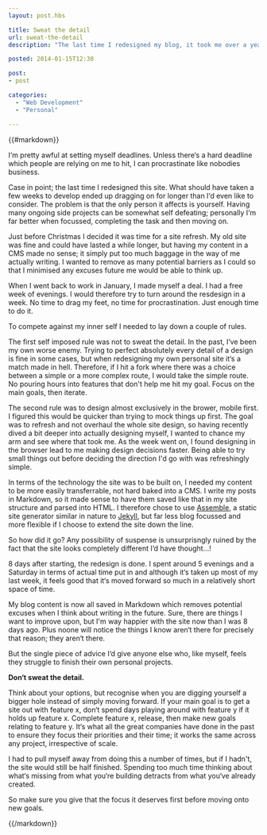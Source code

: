 ```yaml
---
layout: post.hbs

title: Sweat the detail
url: sweat-the-detail
description: "The last time I redesigned my blog, it took me over a year to have something to show for it. This time I gave myself a week."

posted: 2014-01-15T12:30

post:
- post

categories:
  - "Web Development"
  - "Personal"

---
```


{{#markdown}}

I‘m pretty awful at setting myself deadlines.  Unless there‘s a hard deadline which people are relying on me to hit, I can procrastinate like nobodies business.

Case in point; the last time I redesigned this site.  What should have taken a few weeks to develop ended up dragging on for longer than I‘d even like to consider.  The problem is that the only person it affects is yourself.  Having many ongoing side projects can be somewhat self defeating; personally I‘m far better when focussed, completing the task and then moving on.

Just before Christmas I decided it was time for a site refresh.  My old site was fine and could have lasted a while longer, but having my content in a CMS made no sense; it simply put too much baggage in the way of me actually writing.  I wanted to remove as many potential barriers as I could so that I minimised any excuses future me would be able to think up.

When I went back to work in January, I made myself a deal. I had a free week of evenings. I would therefore try to turn around the resdesign in a week. No time to drag my feet, no time for procrastination. Just enough time to do it.

To compete against my inner self I needed to lay down a couple of rules.

The first self imposed rule was not to sweat the detail.  In the past, I‘ve been my own worse enemy. Trying to perfect absolutely every detail of a design is fine in some cases, but when redesigning my own personal site it‘s a match made in hell.  Therefore, if I hit a fork where there was a choice between a simple or a more complex route, I would take the simple route.  No pouring hours into features that don't help me hit my goal. Focus on the main goals, then iterate.

The second rule was to design almost exclusively in the brower, mobile first.  I figured this would be quicker than trying to mock things up first.  The goal was to refresh and not overhaul the whole site design, so having recently dived a bit deeper into actually designing myself, I wanted to chance my arm and see where that took me.  As the week went on, I found designing in the browser lead to me making design decisions faster.  Being able to try small things out before deciding the direction I'd go with was refreshingly simple.

In terms of the technology the site was to be built on, I needed my content to be more easily transferrable, not hard baked into a CMS.  I write my posts in Markdown, so it made sense to have them saved like that in my site structure and parsed into HTML.  I therefore chose to use [Assemble](http://assemble.io/), a static site generator similar in nature to [Jekyll](http://jekyllrb.com/), but far less blog focussed and more flexible if I choose to extend the site down the line.

So how did it go?  Any possibility of suspense is unsurprisngly ruined by the fact that the site looks completely different I‘d have thought…!

8 days after starting, the redesign is done. I spent around 5 evenings and a Saturday in terms of actual time put in and although it‘s taken up most of my last week, it feels good that it‘s moved forward so much in a relatively short space of time.

My blog content is now all saved in Markdown which removes potential excuses when I think about writing in the future.  Sure, there are things I want to improve upon, but I'm way happier with the site now than I was 8 days ago. Plus noone will notice the things I know aren‘t there for precisely that reason; they aren‘t there.

But the single piece of advice I‘d give anyone else who, like myself, feels they struggle to finish their own personal projects.

**Don‘t sweat the detail.**

Think about your options, but recognise when you are digging yourself a bigger hole instead of simply moving forward.  If your main goal is to get a site out with feature x, don‘t spend days playing around with feature y if it holds up feature x.  Complete feature x, release, then make new goals relating to feature y.  It‘s what all the great companies have done in the past to ensure they focus their priorities and their time; it works the same across any project, irrespective of scale.

I had to pull myself away from doing this a number of times, but if I hadn't, the site would still be half finished.  Spending too much time thinking about what‘s missing from what you‘re building detracts from what you‘ve already created.

So make sure you give that the focus it deserves first before moving onto new goals.

{{/markdown}}